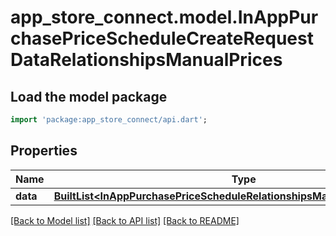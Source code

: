 # app_store_connect.model.InAppPurchasePriceScheduleCreateRequestDataRelationshipsManualPrices

## Load the model package
```dart
import 'package:app_store_connect/api.dart';
```

## Properties
Name | Type | Description | Notes
------------ | ------------- | ------------- | -------------
**data** | [**BuiltList&lt;InAppPurchasePriceScheduleRelationshipsManualPricesDataInner&gt;**](InAppPurchasePriceScheduleRelationshipsManualPricesDataInner.md) |  | 

[[Back to Model list]](../README.md#documentation-for-models) [[Back to API list]](../README.md#documentation-for-api-endpoints) [[Back to README]](../README.md)


